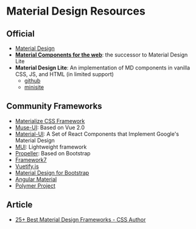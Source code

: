 # Material Design Resources

## Official

* [Material Design](https://material.io/)
* [**Material Components for the web**](https://github.com/material-components/material-components-web): the successor to Material Design Lite
* **Material Design Lite**: An implementation of MD components in vanilla CSS, JS, and HTML (in limited support)
    * [github](https://github.com/google/material-design-lite)
    * [minisite](https://getmdl.io/)

## Community Frameworks

* [Materialize CSS Framework](http://materializecss.com/)
* [Muse-UI](http://www.muse-ui.org/#/index): Based on Vue 2.0
* [Material-UI](http://www.material-ui.com/#/): A Set of React Components that Implement Google's Material Design
* [MUI](https://www.muicss.com/): Lightweight framework
* [Propeller](http://propeller.in/): Based on Bootstrap
* [Framework7](http://framework7.io/)
* [Vuetify.js](https://vuetifyjs.com/)
* [Material Design for Bootstrap](https://fezvrasta.github.io/bootstrap-material-design/)
* [Angular Material](https://material.angularjs.org/latest/)
* [Polymer Project](https://www.polymer-project.org/)


## Article

* [25+ Best Material Design Frameworks - CSS Author](https://cssauthor.com/material-design-frameworks/)